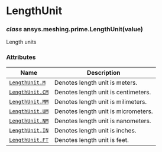 # LengthUnit



### *class* ansys.meshing.prime.LengthUnit(value)

Length units

<!-- !! processed by numpydoc !! -->

### Attributes

| Name | Description |
|-------------------------------------------------------------------------------------------|-------------------------------------|
| [`LengthUnit.M`](ansys.meshing.prime.LengthUnit.M.md#ansys.meshing.prime.LengthUnit.M)    | Denotes length unit is meters.      |
| [`LengthUnit.CM`](ansys.meshing.prime.LengthUnit.CM.md#ansys.meshing.prime.LengthUnit.CM) | Denotes length unit is centimeters. |
| [`LengthUnit.MM`](ansys.meshing.prime.LengthUnit.MM.md#ansys.meshing.prime.LengthUnit.MM) | Denotes length unit is milimeters.  |
| [`LengthUnit.UM`](ansys.meshing.prime.LengthUnit.UM.md#ansys.meshing.prime.LengthUnit.UM) | Denotes length unit is micrometers. |
| [`LengthUnit.NM`](ansys.meshing.prime.LengthUnit.NM.md#ansys.meshing.prime.LengthUnit.NM) | Denotes length unit is nanometers.  |
| [`LengthUnit.IN`](ansys.meshing.prime.LengthUnit.IN.md#ansys.meshing.prime.LengthUnit.IN) | Denotes length unit is inches.      |
| [`LengthUnit.FT`](ansys.meshing.prime.LengthUnit.FT.md#ansys.meshing.prime.LengthUnit.FT) | Denotes length unit is feet.        |

